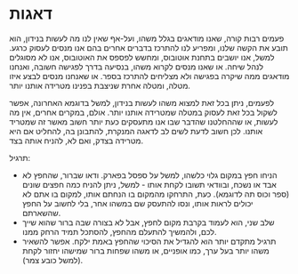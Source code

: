דאגות
=====

פעמים רבות קורה, שאנו מודאגים בגלל משהו, ועל-אף שאין לנו מה לעשות בנידון, הוא תובע את הקשה שלנו, ומפריע לנו להתרכז בדברים אחרים בהם אנו מנסים לעסוק כרגע. למשל, אנו יושבים בתחנת אוטובוס, ומחשש לפספס את האוטובוס, אנו לא מסוגלים לנהל שיחה. או שאנו מנסים לקרוא משהו, בנסיעה בדרך לפגישה חשובה, ואנחנו מודאגים ממה שיקרה בפגישה ולא מצליחים להתרכז בספר. או שאנחנו מנסים לבצע איזו מטלה, ומטלה אחרת שניצבת בפנינו מטרידה אותנו יותר.

לפעמים, ניתן בכל זאת למצוא משהו לעשות בנידון, למשל בדוגמא האחרונה, אפשר לשקול בכל זאת לעסוק במטלה שמטרידה אותנו יותר. אולם, במקרים אחרים, אין מה לעשות, או שההחלטנו שהדבר שבו אנו מתעסקים כעת יותר חשוב מאשר זה שמטריד אותנו. לכן חשוב לדעת לשים לב לדאגה המנקרת, להתבונן בה, להחליט אם היא מטרידה בצדק, ואם לא, להניח אותה בצד.

תרגיל:

- הניחו חפץ במקום גלוי כלשהו, למשל על ספסל בפארק. ודאו שברור, שהחפץ לא אבד או נשכח, ובוודאי תשובו לקחת אותו - למשל, ניתן להניח כמה חפצים שונים (ספר וכוס תה לדוגמא). כעת, התרחקו מהמקום בו הנחתם אותו, למקום בו אתם לא יכולים לראות אותו, ונסו להתעסק שם במשהו אחר, בלי לחשוב על החפץ שהשארתם.
- שלב שני, הוא לעמוד בקרבת מקום לחפץ, אבל לא בצורה שבה ברור שהוא שייך לכם, ולהמשיך להתעלם מהחפץ, להסתכל תמיד הרחק ממנו.
- תרגיל מתקדם יותר הוא להגדיל את הסיכוי שהחפץ באמת ילקח. אפשר להשאיר משהו יותר בעל ערך, כמו אופניים, או משהו שפחות ברור שמישהו יחזור לקחת (למשל כובע צמר).
